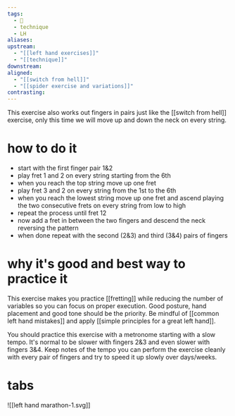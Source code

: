 ```yaml
---
tags:
  - 🌱
  - technique
  - LH
aliases: 
upstream:
  - "[[left hand exercises]]"
  - "[[technique]]"
downstream: 
aligned:
  - "[[switch from hell]]"
  - "[[spider exercise and variations]]"
contrasting:
---
```

This exercise also works out fingers in pairs just like the [[switch from hell]] exercise, only this time we will move up and down the neck on every string. 

# how to do it
- start with the first finger pair 1&2
- play fret 1 and 2 on every string starting from the 6th
- when you reach the top string move up one fret
- play fret 3 and 2 on every string from the 1st to the 6th
- when you reach the lowest string move up one fret and ascend playing the two consecutive frets on every string from low to high
- repeat the process until fret 12
- now add a fret in between the two fingers and descend the neck reversing the pattern
- when done repeat with the second (2&3) and third (3&4) pairs of fingers

# why it's good and best way to practice it
This exercise makes you practice [[fretting]] while reducing the number of variables so you can focus on proper execution. Good posture, hand placement and good tone should be the priority. Be mindful of [[common left hand mistakes]] and apply [[simple principles for a great left hand]]. 

You should practice this exercise with a metronome starting with a slow tempo. It's normal to be slower with fingers 2&3 and even slower with fingers 3&4. Keep notes of the tempo you can perform the exercise cleanly with every pair of fingers and try to speed it up slowly over days/weeks.

# tabs
![[left hand marathon-1.svg]]


